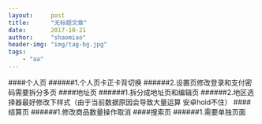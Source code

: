 ```yaml
---
layout:     post
title:      "无标题文章"
date:       2017-10-21
author:     "shaomiao"
header-img: "img/tag-bg.jpg"
tags:
    - "aa"
---
```

####个人页
######1.个人页卡正卡背切换
######2.设置页修改登录和支付密码需要拆分多页
####地址页
######1.拆分成地址页和编辑页
######2.地区选择器最好修改下样式（由于当前数据原因会导致大量运算 安卓hold不住）
####结算页
######1.修改商品数量操作取消
####搜索页
######1.需要单独页面
